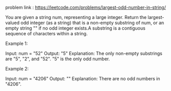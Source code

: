 problem link : https://leetcode.com/problems/largest-odd-number-in-string/

You are given a string num, representing a large integer. Return the largest-valued odd integer (as a string) that is a non-empty substring of num, or an empty string "" 
if no odd integer exists.A substring is a contiguous sequence of characters within a string.

Example 1:

Input: num = "52"
Output: "5"
Explanation: The only non-empty substrings are "5", "2", and "52". "5" is the only odd number.


Example 2:

Input: num = "4206"
Output: ""
Explanation: There are no odd numbers in "4206".
